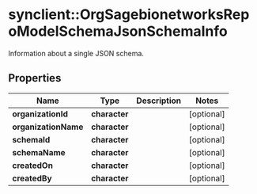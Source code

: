 # synclient::OrgSagebionetworksRepoModelSchemaJsonSchemaInfo

Information about a single JSON schema.

## Properties
Name | Type | Description | Notes
------------ | ------------- | ------------- | -------------
**organizationId** | **character** |  | [optional] 
**organizationName** | **character** |  | [optional] 
**schemaId** | **character** |  | [optional] 
**schemaName** | **character** |  | [optional] 
**createdOn** | **character** |  | [optional] 
**createdBy** | **character** |  | [optional] 


